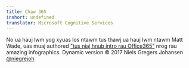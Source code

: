 ```yaml
---
title: Chaw 365
inshort: undefined
translator: Microsoft Cognitive Services
---
```



No ua hauj lwm yog xyuas los ntawm tus thawj ua hauj lwm ntawm Matt Wade, uas muaj authored ["tus niaj hnub intro rau Office365"](http://icansharepoint.com/an-everyday-intro-to-office-365/) nrog rau amazing infographics. Dynamic version © 2017 Niels Gregers Johansen [@niegrejoh](https://twitter.com/niegrejoh)

